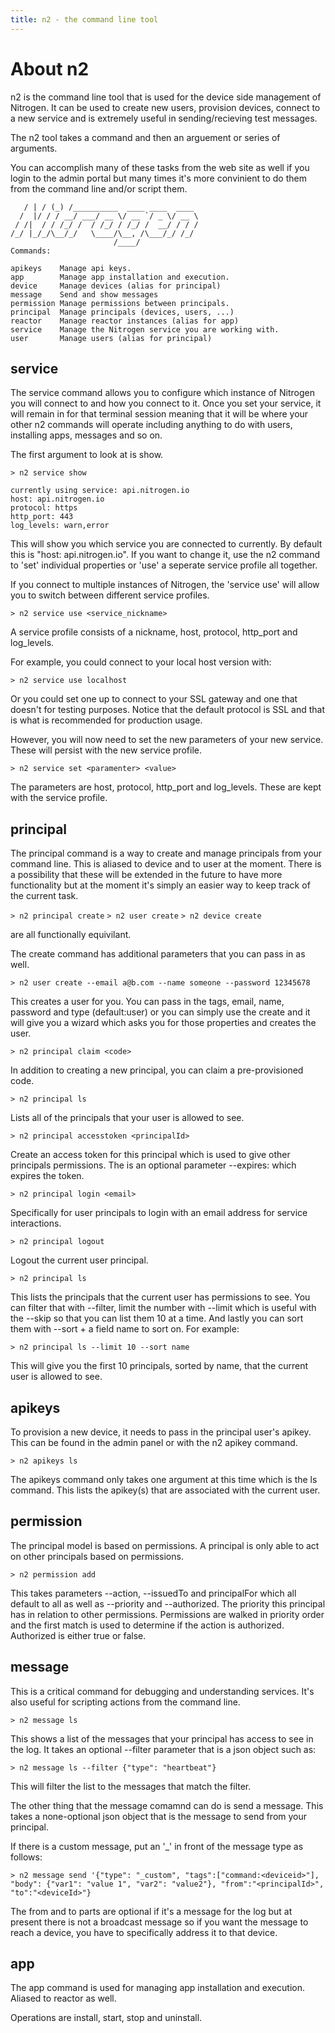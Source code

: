 ```yaml
---
title: n2 - the command line tool
---
```


# About n2

n2 is the command line tool that is used for the device side management of Nitrogen. It can be used to create new users, provision devices, connect to a new service and is extremely useful in sending/recieving test messages. 

The n2 tool takes a command and then an arguement or series of arguments. 

You can accomplish many of these tasks from the web site as well if you login to the admin portal but many times it's more convinient to do them from the command line and/or script them. 

```
   / | / (_) /__________  ____ ____  ____
  /  |/ / / __/ ___/ __ \/ __ `/ _ \/ __ \
 / /|  / / /_/ /  / /_/ / /_/ /  __/ / / /
/_/ |_/_/\__/_/   \____/\__, /\___/_/ /_/
                       /____/
Commands:

apikeys    Manage api keys.                                                     
app        Manage app installation and execution.                               
device     Manage devices (alias for principal)                                 
message    Send and show messages                                               
permission Manage permissions between principals.                               
principal  Manage principals (devices, users, ...)                              
reactor    Manage reactor instances (alias for app)                             
service    Manage the Nitrogen service you are working with.                    
user       Manage users (alias for principal)
```

## service

The service command allows you to configure which instance of Nitrogen you will connect to and how you connect to it. Once you set your service, it will remain in for that terminal session meaning that it will be where your other n2 commands will operate including anything to do with users, installing apps, messages and so on. 

The first argument to look at is show. 

`> n2 service show` 

```
currently using service: api.nitrogen.io
host: api.nitrogen.io
protocol: https
http_port: 443
log_levels: warn,error
```

This will show you which service you are connected to currently. By default this is "host: api.nitrogen.io". If you want to change it, use the n2 command to 'set' individual properties or 'use' a seperate service profile all together.

If you connect to multiple instances of Nitrogen, the 'service use' will allow you to switch between different service profiles.

`> n2 service use <service_nickname>`

A service profile consists of a nickname, host, protocol, http_port and log_levels. 

For example, you could connect to your local host version with: 

`> n2 service use localhost`

Or you could set one up to connect to your SSL gateway and one that doesn't for testing purposes. Notice that the default protocol is SSL and that is what is recommended for production usage. 

However, you will now need to set the new parameters of your new service. These will persist with the new service profile. 

`> n2 service set <paramenter> <value>` 

The parameters are host, protocol, http_port and log_levels. These are kept with the service profile. 

## principal

The principal command is a way to create and manage principals from your command line. This is aliased to device and to user at the moment. There is a possibility that these will be extended in the future to have more functionality but at the moment it's simply an easier way to keep track of the current task. 

`> n2 principal create`
`> n2 user create`
`> n2 device create` 

are all functionally equivilant. 

The create command has additional parameters that you can pass in as well. 

`> n2 user create --email a@b.com --name someone --password 12345678`

This creates a user for you. You can pass in the tags, email, name, password and type (default:user) or you can simply use the create and it will give you a wizard which asks you for those properties and creates the user. 

`> n2 principal claim <code>`

In addition to creating a new principal, you can claim a pre-provisioned code. 

`> n2 principal ls`

Lists all of the principals that your user is allowed to see. 

`> n2 principal accesstoken <principalId>`

Create an access token for this principal which is used to give other principals permissions. The is an optional parameter --expires: which expires the token. 

`> n2 principal login <email>`

Specifically for user principals to login with an email address for service interactions. 

`> n2 principal logout`

Logout the current user principal. 

`> n2 principal ls`

This lists the principals that the current user has permissions to see. You can filter that with --filter, limit the number with --limit which is useful with the --skip so that you can list them 10 at a time. And lastly you can sort them with --sort + a field name to sort on. 
For example:

`> n2 principal ls --limit 10 --sort name`

This will give you the first 10 principals, sorted by name, that the current user is allowed to see. 

## apikeys

To provision a new device, it needs to pass in the principal user's apikey. This can be found in the admin panel or with the n2 apikey command. 

`> n2 apikeys ls`

The apikeys command only takes one argument at this time which is the ls command. This lists the apikey(s) that are associated with the current user. 

## permission 

The principal model is based on permissions. A principal is only able to act on other principals based on permissions. 

`> n2 permission add`

This takes parameters --action, --issuedTo and principalFor which all default to all as well as --priority and --authorized. The priority this principal has in relation to other permissions.  Permissions are walked in priority order and the first match is used to determine if the action is authorized. Authorized is either true or false. 

## message

This is a critical command for debugging and understanding services. It's also useful for scripting actions from the command line. 

`> n2 message ls`

This shows a list of the messages that your principal has access to see in the log. It takes an optional --filter parameter that is a json object such as:

`> n2 message ls --filter {"type": "heartbeat"}`

This will filter the list to the messages that match the filter. 

The other thing that the message comamnd can do is send a message. This takes a none-optional json object that is the message to send from your principal. 

If there is a custom message, put an '_' in front of the message type as follows:

`> n2 message send '{"type": "_custom", "tags":["command:<deviceid>"], `
`"body": {"var1": "value 1", "var2": "value2"}, "from":"<principalId>", "to":"<deviceId>"}`

The from and to parts are optional if it's a message for the log but at present there is not a broadcast message so if you want the message to reach a device, you have to specifically address it to that device. 

## app

The app command is used for managing app installation and execution. Aliased to reactor as well. 

Operations are install, start, stop and uninstall. 

